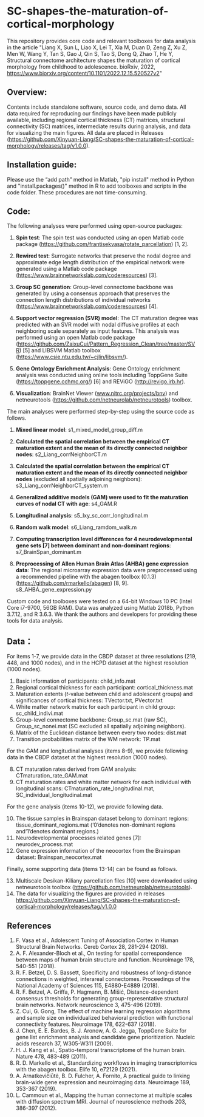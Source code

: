 # SC-shapes-the-maturation-of-cortical-morphology

   This repository provides core code and relevant toolboxes for data analysis in the article "Liang X, Sun L, Liao X, Lei T, Xia M, Duan D, Zeng Z, Xu Z, Men W, Wang Y, Tan S, Gao J, Qin S, Tao S, Dong Q, Zhao T, He Y, Structural connectome architecture shapes the maturation of cortical morphology from childhood to adolescence. bioRxiv, 2022, https://www.biorxiv.org/content/10.1101/2022.12.15.520527v2"

   ## Overview:

   Contents include standalone software, source code, and demo data. All data required for reproducing our findings have been made publicly available, including regional cortical thickness (CT) matrices, structural connectivity (SC) matrices, intermediate results during analysis, and data for visualizing the main figures.  All data are placed in Releases (https://github.com/Xinyuan-Liang/SC-shapes-the-maturation-of-cortical-morphology/releases/tag/v1.0.0).

   ## Installation guide:

   Please use the “add path” method in Matlab, "pip install" method in Python and "install.packages()" method in R to add toolboxes and scripts in the code folder. These procedures are not time-consuming.

   ## Code:

   The following analyses were performed using open-source packages:

   1. **Spin test**: The spin test was conducted using an open Matlab code package (https://github.com/frantisekvasa/rotate_parcellation) [1, 2].

   2. **Rewired test**: Surrogate networks that preserve the nodal degree and approximate edge length distribution of the empirical network were generated using a Matlab code package (https://www.brainnetworkslab.com/coderesources) [3]. 

   3. **Group SC generation**: Group-level connectome backbone was generated by using a consensus approach that preserves the connection length distributions of individual networks (https://www.brainnetworkslab.com/coderesources) [4].

   4. **Support vector regression (SVR) model**: The CT maturation degree was predicted with an SVR model with nodal diffusive profiles at each neighboring scale separately as input features. This analysis was performed using an open Matlab code package (https://github.com/ZaixuCui/Pattern_Regression_Clean/tree/master/SVR) [5] and LIBSVM Matlab toolbox (https://www.csie.ntu.edu.tw/~cjlin/libsvm/).

   5. **Gene Ontology Enrichment Analysis**: Gene Ontology enrichment analysis was conducted using online tools including ToppGene Suite (https://toppgene.cchmc.org/) [6] and REViGO (http://revigo.irb.hr).
   6. **Visualization**: BrainNet Viewer (www.nitrc.org/projects/bnv) and netneurotools (https://github.com/netneurolab/netneurotools) toolbox.

   The main analyses were performed step-by-step using the source code as follows.

   1. **Mixed linear model**: s1_mixed_model_group_diff.m

   2. **Calculated the spatial correlation between the empirical CT maturation extent and the mean of its directly connected neighbor nodes**: s2_Liang_corrNeighborCT.m 

   3. **Calculated the spatial correlation between the empirical CT maturation extent and the mean of its directly connected neighbor nodes** (excluded all spatially adjoining neighbors): s3_Liang_corrNeighborCT_system.m

   4. **Generalized additive models (GAM) were used to fit the maturation curves of nodal CT with age**: s4_GAM.R 

   5. **Longitudinal analysis**: s5_lxy_sc_corr_longitudinal.m

   6. **Random walk model**: s6_Liang_ramdom_walk.m

   7. **Computing transcription level differences for 4 neurodevelopmental gene sets [7] between dominant and non-dominant regions**: s7_BrainSpan_dominant.m

   8. **Preprocessing of Allen Human Brain Atlas (AHBA) gene expression data**: The regional microarray expression data were preprocessed using a recommended pipeline with the abagen toolbox (0.1.3) (https://github.com/rmarkello/abagen) [8, 9].
      s8_AHBA_gene_expression.py

Custom code and toolboxes were tested on a 64-bit Windows 10 PC (Intel Core i7-9700, 56GB RAM). Data was analyzed using Matlab 2018b, Python 3.7.12, and R 3.6.3. We thank the authors and developers for providing these tools for data analysis.

   ## Data：

   For items 1-7, we provide data in the CBDP dataset at three resolutions (219, 448, and 1000 nodes), and in the HCPD dataset at the highest resolution (1000 nodes).

   1.	Basic information of participants: child_info.mat
   2.	Regional cortical thickness for each participant: cortical_thickness.mat
   3.	Maturation extents (*t*-value between child and adolescent groups) and significances of cortical thickness: TVector.txt, PVector.txt
   4.	White matter network matrix for each participant in child group: sc_child_indivi.mat
   5.	Group-level connectome backbone: Group_sc.mat (raw SC), Group_sc_nonei.mat (SC excluded all spatially adjoining neighbors).
   6.	Matrix of the Euclidean distance between every two nodes: dist.mat
   7.	Transition probabilities matrix of the WM network: TP.mat

   For the GAM and longitudinal analyses (items 8-9), we provide following data in the CBDP dataset at the highest resolution (1000 nodes).

   8.	CT maturation rates derived from GAM analysis: CTmaturation_rate_GAM.mat
   9.	CT maturation rates and white matter network for each individual with longitudinal scans: CTmaturation_rate_longitudinal.mat, SC_individual_longitudinal.mat

   For the gene analysis (items 10-12), we provide following data.

   10.	The tissue samples in Brainspan dataset belong to dominant regions: tissue_dominant_regions.mat (‘0’denotes non-dominant regions and‘1’denotes dominant regions.)
   11.	Neurodevelopmental processes related genes [7]: neurodev_process.mat
   12.	Gene expression information of the neocortex from the Brainspan dataset: Brainspan_neocortex.mat

   Finally, some supporting data (items 13-14) can be found as follows.

   13.	Multiscale Desikan-Kiliany parcellation files [10] were downloaded using netneurotools toolbox (https://github.com/netneurolab/netneurotools).
   14.	The data for visualizing the figures are  provided in releases https://github.com/Xinyuan-Liang/SC-shapes-the-maturation-of-cortical-morphology/releases/tag/v1.0.0

   ## References

   1.	F. Vasa et al., Adolescent Tuning of Association Cortex in Human Structural Brain Networks. Cereb Cortex 28, 281-294 (2018).
   2.	A. F. Alexander-Bloch et al., On testing for spatial correspondence between maps of human brain structure and function. Neuroimage 178, 540-551 (2018).
   3.	R. F. Betzel, D. S. Bassett, Specificity and robustness of long-distance connections in weighted, interareal connectomes. Proceedings of the National Academy of Sciences 115, E4880-E4889 (2018).
   4.	R. F. Betzel, A. Griffa, P. Hagmann, B. Mišić, Distance-dependent consensus thresholds for generating group-representative structural brain networks. Network neuroscience 3, 475-496 (2019).
   5.	Z. Cui, G. Gong, The effect of machine learning regression algorithms and sample size on individualized behavioral prediction with functional connectivity features. Neuroimage 178, 622-637 (2018).
   6.	J. Chen, E. E. Bardes, B. J. Aronow, A. G. Jegga, ToppGene Suite for gene list enrichment analysis and candidate gene prioritization. Nucleic acids research 37, W305-W311 (2009).
   7.	H. J. Kang et al., Spatio-temporal transcriptome of the human brain. Nature 478, 483-489 (2011).
   8.	R. D. Markello et al., Standardizing workflows in imaging transcriptomics with the abagen toolbox. Elife 10, e72129 (2021).
   9.	A. Arnatkevic̆iūtė, B. D. Fulcher, A. Fornito, A practical guide to linking brain-wide gene expression and neuroimaging data. Neuroimage 189, 353-367 (2019).	
   10.	L. Cammoun et al., Mapping the human connectome at multiple scales with diffusion spectrum MRI. Journal of neuroscience methods 203, 386-397 (2012).


